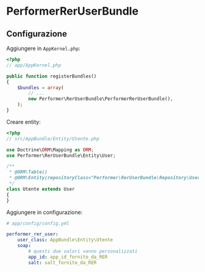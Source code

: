 PerformerRerUserBundle
======================

Configurazione
--------------

Aggiungere in ``AppKernel.php``:
```php
<?php
// app/AppKernel.php

public function registerBundles()
{
    $bundles = array(
        // ...
        new Performer\RerUserBundle\PerformerRerUserBundle(),
    );
}
```

Creare entity:
```php
<?php
// src/AppBundle/Entity/Utente.php

use Doctrine\ORM\Mapping as ORM;
use Performer\RerUserBundle\Entity\User;

/**
 * @ORM\Table()
 * @ORM\Entity(repositoryClass="Performer\RerUserBundle\Repository\UserRepository")
 */
class Utente extends User
{
}
```

Aggiungere in configurazione:
```yaml
# app/config/config.yml

performer_rer_user:
    user_class: AppBundle\Entity\Utente
    soap:
        # questi due valori vanno personalizzati
        app_id: app_id_fornito_da_RER
        salt: salt_fornito_da_RER
```